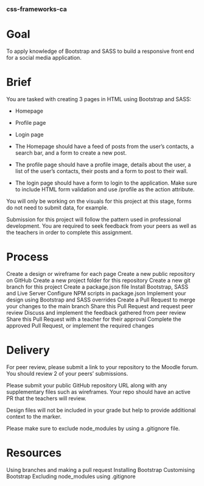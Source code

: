 ### css-frameworks-ca

# Goal
To apply knowledge of Bootstrap and SASS to build a responsive front end for a social media application.

# Brief
You are tasked with creating 3 pages in HTML using Bootstrap and SASS:

* Homepage
* Profile page
* Login page
* The Homepage should have a feed of posts from the user’s contacts, a search bar, and a form to create a new post.

* The profile page should have a profile image, details about the user, a list of the user’s contacts, their posts and a form to post to their wall.

* The login page should have a form to login to the application. Make sure to include HTML form validation and use /profile as the action attribute.

You will only be working on the visuals for this project at this stage, forms do not need to submit data, for example.

Submission for this project will follow the pattern used in professional development. You are required to seek feedback from your peers as well as the teachers in order to complete this assignment.

# Process
Create a design or wireframe for each page
Create a new public repository on GitHub
Create a new project folder for this repository
Create a new git branch for this project
Create a package.json file
Install Bootstrap, SASS and Live Server
Configure NPM scripts in package.json
Implement your design using Bootstrap and SASS overrides
Create a Pull Request to merge your changes to the main branch
Share this Pull Request and request peer review
Discuss and implement the feedback gathered from peer review
Share this Pull Request with a teacher for their approval
Complete the approved Pull Request, or implement the required changes

# Delivery
For peer review, please submit a link to your repository to the Moodle forum. You should review 2 of your peers’ submissions.

Please submit your public GitHub repository URL along with any supplementary files such as wireframes. Your repo should have an active PR that the teachers will review.

Design files will not be included in your grade but help to provide additional context to the marker.

Please make sure to exclude node_modules by using a .gitignore file.

# Resources
Using branches and making a pull request
Installing Bootstrap
Customising Bootstrap
Excluding node_modules using .gitignore
